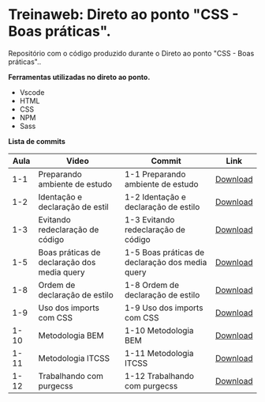 # Treinaweb: Direto ao ponto "CSS - Boas práticas".

Repositório com o código produzido durante o  Direto ao ponto "CSS - Boas práticas"..

**Ferramentas utilizadas no direto ao ponto.**

 - Vscode
 - HTML
 - CSS
 - NPM
 - Sass

**Lista de commits**

Aula | Video | Commit | Link
------ | ------ | ------ | ------
1-1 |Preparando ambiente de estudo  | 1-1 Preparando ambiente de estudo | [Download](https://github.com/treinaweb/boas-pratica-css/archive/b1556210e0e54601765b53cc2f80d6c8bdc341e9.zip)
1-2 |Identação e declaração de estil  | 1-2 Identação e declaração de estilo | [Download](https://github.com/treinaweb/boas-pratica-css/archive/cc7c7fb714a9e0deef0164f9b68cff3607c5d11f.zip)
1-3 |Evitando redeclaração de código  | 1-3 Evitando redeclaração de código | [Download](https://github.com/treinaweb/boas-pratica-css/archive/224a52101405524dd1278463a36bf6c32fbe1221.zip)
1-5 |Boas práticas de declaração dos media query  | 1-5 Boas práticas de declaração dos media query | [Download](https://github.com/treinaweb/boas-pratica-css/archive/1fb18b106728b8ce2895ef2dc4fdbe4c45c8a965.zip)
1-8 | Ordem de declaração de estilo | 1-8 Ordem de declaração de estilo | [Download](https://github.com/treinaweb/boas-pratica-css/archive/d5867287d8cbc716f29f69e8756491ec62cfb6ef.zip)
1-9 | Uso dos imports com CSS | 1-9 Uso dos imports com CSS | [Download](https://github.com/treinaweb/boas-pratica-css/archive/89c68b360f7d00e9986a0e03fdb0745375b6f2d9.zip)
1-10 | Metodologia BEM | 1-10 Metodologia BEM | [Download](https://github.com/treinaweb/boas-pratica-css/archive/610ee84a00faa87ffe3f9edefd58e939e08251b9.zip)
1-11 |Metodologia ITCSS  | 1-11 Metodologia ITCSS | [Download](https://github.com/treinaweb/boas-pratica-css/archive/e080167da4b91cc933b85514f679c7dec8d0476e.zip)
1-12 |Trabalhando com purgecss  | 1-12 Trabalhando com purgecss | [Download](https://github.com/treinaweb/boas-pratica-css/archive/3444bc0c7fa9de9965275e9c6d80b16b8a3f8e29.zip)
